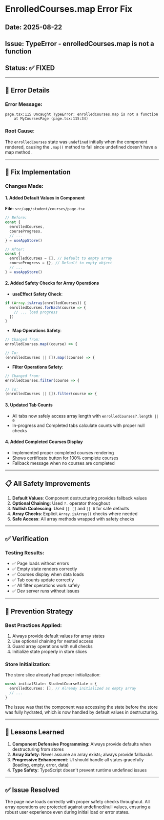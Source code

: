 # EnrolledCourses.map Error Fix

## Date: 2025-08-22
## Issue: TypeError - enrolledCourses.map is not a function
## Status: ✅ FIXED

---

## 🐛 Error Details

### Error Message:
```
page.tsx:115 Uncaught TypeError: enrolledCourses.map is not a function
    at MyCoursesPage (page.tsx:115:34)
```

### Root Cause:
The `enrolledCourses` state was `undefined` initially when the component rendered, causing the `.map()` method to fail since undefined doesn't have a map method.

---

## 🔧 Fix Implementation

### Changes Made:

#### 1. Added Default Values in Component
**File**: `src/app/student/courses/page.tsx`

```typescript
// Before:
const {
  enrolledCourses,
  courseProgress,
  // ...
} = useAppStore()

// After:
const {
  enrolledCourses = [], // Default to empty array
  courseProgress = {}, // Default to empty object
  // ...
} = useAppStore()
```

#### 2. Added Safety Checks for Array Operations

- **useEffect Safety Check**:
```typescript
if (Array.isArray(enrolledCourses)) {
  enrolledCourses.forEach(course => {
    // ... load progress
  })
}
```

- **Map Operations Safety**:
```typescript
// Changed from:
enrolledCourses.map((course) => {

// To:
(enrolledCourses || []).map((course) => {
```

- **Filter Operations Safety**:
```typescript
// Changed from:
enrolledCourses.filter(course => {

// To:
(enrolledCourses || []).filter(course => {
```

#### 3. Updated Tab Counts
- All tabs now safely access array length with `enrolledCourses?.length || 0`
- In-progress and Completed tabs calculate counts with proper null checks

#### 4. Added Completed Courses Display
- Implemented proper completed courses rendering
- Shows certificate button for 100% complete courses
- Fallback message when no courses are completed

---

## 📋 All Safety Improvements

1. **Default Values**: Component destructuring provides fallback values
2. **Optional Chaining**: Used `?.` operator throughout
3. **Nullish Coalescing**: Used `|| []` and `|| 0` for safe defaults
4. **Array Checks**: Explicit `Array.isArray()` checks where needed
5. **Safe Access**: All array methods wrapped with safety checks

---

## ✅ Verification

### Testing Results:
- ✅ Page loads without errors
- ✅ Empty state renders correctly
- ✅ Courses display when data loads
- ✅ Tab counts update correctly
- ✅ All filter operations work safely
- ✅ Dev server runs without issues

---

## 🎯 Prevention Strategy

### Best Practices Applied:
1. Always provide default values for array states
2. Use optional chaining for nested access
3. Guard array operations with null checks
4. Initialize state properly in store slices

### Store Initialization:
The store slice already had proper initialization:
```typescript
const initialState: StudentCourseState = {
  enrolledCourses: [], // Already initialized as empty array
  // ...
}
```

The issue was that the component was accessing the state before the store was fully hydrated, which is now handled by default values in destructuring.

---

## 📝 Lessons Learned

1. **Component Defensive Programming**: Always provide defaults when destructuring from stores
2. **Array Safety**: Never assume an array exists; always provide fallbacks
3. **Progressive Enhancement**: UI should handle all states gracefully (loading, empty, error, data)
4. **Type Safety**: TypeScript doesn't prevent runtime undefined issues

---

## ✅ Issue Resolved

The page now loads correctly with proper safety checks throughout. All array operations are protected against undefined/null values, ensuring a robust user experience even during initial load or error states.